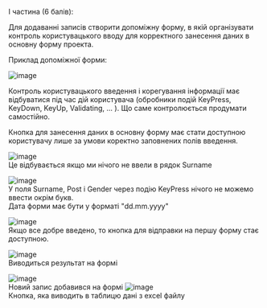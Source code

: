 I частина (6 балів):

Для додаванні записів створити допоміжну форму, в якій організувати контроль користувацького вводу для корректного занесення даних в основну форму проекта.

Приклад допоміжної форми:

![image](https://user-images.githubusercontent.com/88742233/171571561-e65e6c3a-dbaa-4fd2-8918-453242b65a1c.png)

Контроль користувацького введення і корегування інформації має відбуватися під час дій користувача (обробники подій КеуPress, KeyDown, KeyUp, Validating, ... ).  Що саме контролюється продумати самостійно.

Кнопка для занесення даних в основну форму має стати доступною користувачу лише за умови коректно заповнених полів введення.

![image](https://user-images.githubusercontent.com/88742233/171576819-d9d5026f-8b50-4cfb-bc9a-99885ef31dde.png) <br>
Це відбувається якщо ми нічого не ввели в рядок Surname

![image](https://user-images.githubusercontent.com/88742233/171571783-b723f55f-a70e-4050-8f13-81c48254fe95.png) <br>
У поля Surname, Post і Gender через подію KeyPress нічого не можемо ввести окрім букв. <br>
Дата форми має бути у форматі "dd.mm.yyyy"

![image](https://user-images.githubusercontent.com/88742233/171571854-573c2159-45fe-45a7-a5be-aafb3fb5b259.png)
<br> Якщо все добре введено, то кнопка для відправки на першу форму стає доступною.

![image](https://user-images.githubusercontent.com/88742233/171571896-3947141b-499e-4730-8827-64175749b868.png)
<br> Виводиться результат на формі

![image](https://user-images.githubusercontent.com/88742233/171582756-64e1bbad-b32c-4176-b052-66a85fccd489.png)
<br> Новий запис добавився на формі
![image](https://user-images.githubusercontent.com/88742233/171578392-aeefac1f-61a5-473b-b192-901a1b2aea2e.png)
<br> Кнопка, яка виводить в таблицю дані з excel файлу
